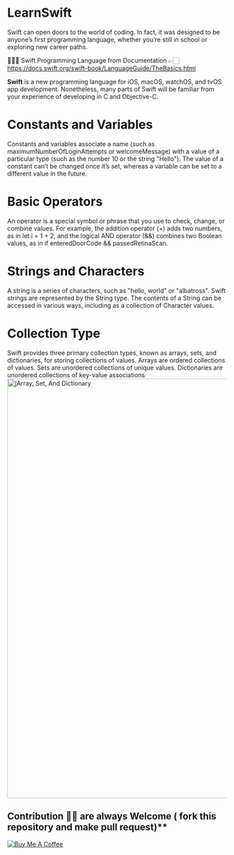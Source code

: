# LearnSwift 

Swift can open doors to the world of coding. In fact, it was designed to be anyone’s first programming language, whether you’re still in school or exploring new career paths.

👨🏽‍💻 Swift Programming Language  from Documentation 👉🏻 https://docs.swift.org/swift-book/LanguageGuide/TheBasics.html

**Swift** is a new programming language for iOS, macOS, watchOS, and tvOS app development.
Nonetheless, many parts of Swift will be familiar from your experience of developing in C and Objective-C.

# Constants and Variables

Constants and variables associate a name (such as maximumNumberOfLoginAttempts or welcomeMessage) 
with a value of a particular type (such as the number 10 or the string "Hello"). 
The value of a constant can’t be changed once it’s set, whereas a variable can be set to a different value in the future.

# Basic Operators

An operator is a special symbol or phrase that you use to check, change, or combine values. For example, the addition operator (+) adds two numbers, as in let i = 1 + 2, and the logical AND operator (&&) combines two Boolean values, as in if enteredDoorCode && passedRetinaScan.

# Strings and Characters

A string is a series of characters, such as "hello, world" or "albatross". Swift strings are represented by the String type. The contents of a String can be accessed in various ways, including as a collection of Character values.

# Collection Type

Swift provides three primary collection types, known as arrays, sets, and dictionaries, for storing collections of values. Arrays are ordered collections of values. Sets are unordered collections of unique values. Dictionaries are unordered collections of key-value associations
<img width="964" alt="jArray, Set, And Dictionary" src="https://docs.swift.org/swift-book/_images/CollectionTypes_intro_2x.png">




## Contribution 🙏🏻 are always Welcome ( fork this repository and make pull request)**
<a href="https://www.buymeacoffee.com/LJ9VFRB" target="_blank"><img src="https://bmc-cdn.nyc3.digitaloceanspaces.com/BMC-button-images/custom_images/orange_img.png" alt="Buy Me A Coffee" style="height: auto !important;width: auto !important;" ></a>
